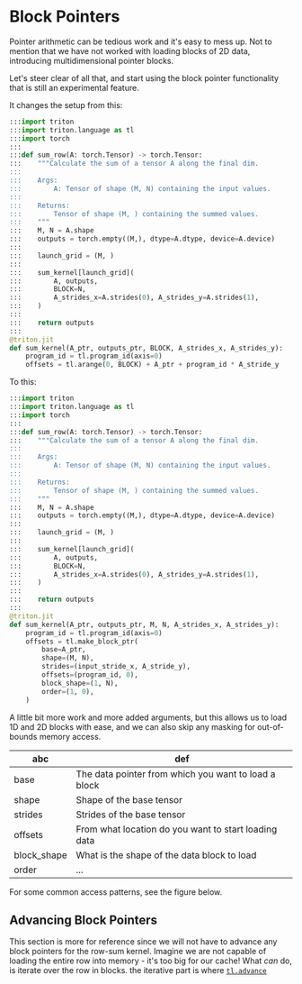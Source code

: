 # Block Pointers

Pointer arithmetic can be tedious work and it's easy to mess up.
Not to mention that we have not worked with loading blocks of 2D data, introducing multidimensional pointer blocks.

Let's steer clear of all that, and start using the block pointer functionality that is still an experimental feature.

It changes the setup from this:

```python
:::import triton
:::import triton.language as tl
:::import torch
:::
:::def sum_row(A: torch.Tensor) -> torch.Tensor:
:::    """Calculate the sum of a tensor A along the final dim.
:::
:::    Args:
:::        A: Tensor of shape (M, N) containing the input values.
:::
:::    Returns:
:::        Tensor of shape (M, ) containing the summed values.
:::    """
:::    M, N = A.shape
:::    outputs = torch.empty((M,), dtype=A.dtype, device=A.device)
:::
:::    launch_grid = (M, )
:::
:::    sum_kernel[launch_grid](
:::        A, outputs,
:::        BLOCK=N,
:::        A_strides_x=A.strides(0), A_strides_y=A.strides(1),
:::    )
:::
:::    return outputs
:::
@triton.jit
def sum_kernel(A_ptr, outputs_ptr, BLOCK, A_strides_x, A_strides_y):
    program_id = tl.program_id(axis=0)
    offsets = tl.arange(0, BLOCK) + A_ptr + program_id * A_stride_y    
```

To this:

```python
:::import triton
:::import triton.language as tl
:::import torch
:::
:::def sum_row(A: torch.Tensor) -> torch.Tensor:
:::    """Calculate the sum of a tensor A along the final dim.
:::
:::    Args:
:::        A: Tensor of shape (M, N) containing the input values.
:::
:::    Returns:
:::        Tensor of shape (M, ) containing the summed values.
:::    """
:::    M, N = A.shape
:::    outputs = torch.empty((M,), dtype=A.dtype, device=A.device)
:::
:::    launch_grid = (M, )
:::
:::    sum_kernel[launch_grid](
:::        A, outputs,
:::        BLOCK=N,
:::        A_strides_x=A.strides(0), A_strides_y=A.strides(1),
:::    )
:::
:::    return outputs
:::
@triton.jit
def sum_kernel(A_ptr, outputs_ptr, M, N, A_strides_x, A_strides_y):
    program_id = tl.program_id(axis=0)
    offsets = tl.make_block_ptr(
        base=A_ptr,
        shape=(M, N),
        strides=(input_stride_x, A_stride_y),
        offsets=(program_id, 0),
        block_shape=(1, N),
        order=(1, 0),
    )
```
A little bit more work and more added arguments, but this allows us to load 1D and 2D blocks with ease, and we can also skip any masking for out-of-bounds memory access. 

| abc         | def |
|-------------|-----|
| base        | The data pointer from which you want to load a block |
| shape       | Shape of the base tensor |
| strides     | Strides of the base tensor |
| offsets     | From what location do you want to start loading data |
| block_shape | What is the shape of the data block to load |
| order       | ... |

For some common access patterns, see the figure below.


## Advancing Block Pointers
This section is more for reference since we will not have to advance any block pointers for the row-sum kernel. Imagine we are not capable of loading the entire row into memory - it's too big for our cache! What *can* do, is iterate over the row in blocks. the iterative part is where [`tl.advance`]()